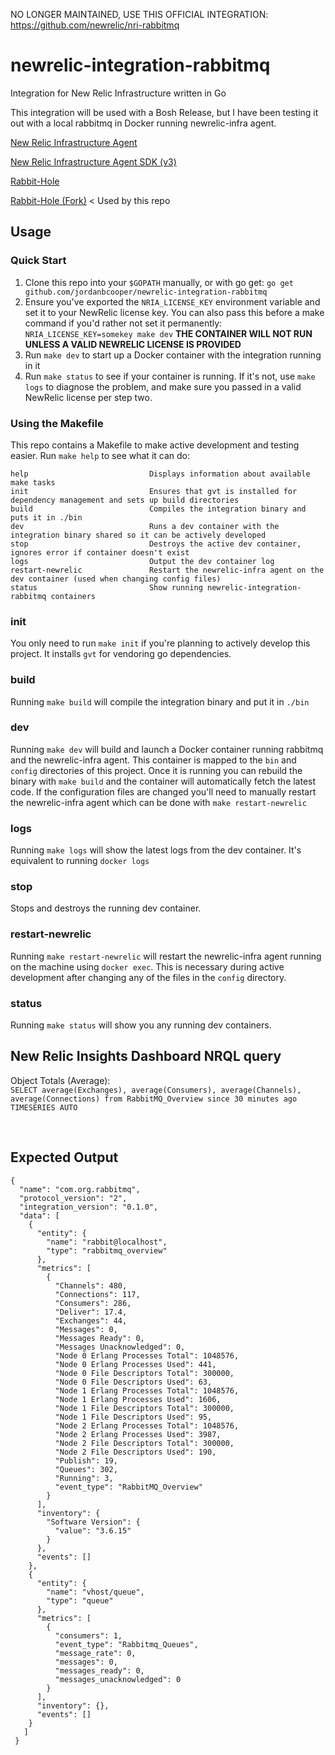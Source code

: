 NO LONGER MAINTAINED, USE THIS OFFICIAL INTEGRATION: https://github.com/newrelic/nri-rabbitmq

# newrelic-integration-rabbitmq
Integration for New Relic Infrastructure written in Go

This integration will be used with a Bosh Release, but I have been testing it out with a local rabbitmq in Docker running newrelic-infra agent.

[New Relic Infrastructure Agent](https://docs.newrelic.com/docs/infrastructure/new-relic-infrastructure/installation/install-infrastructure-linux)

[New Relic Infrastructure Agent SDK (v3)](https://github.com/newrelic/infra-integrations-sdk)

[Rabbit-Hole](https://github.com/michaelklishin/rabbit-hole) 

[Rabbit-Hole (Fork)](https://github.com/jordanbcooper/rabbit-hole)
< Used by this repo

## Usage

### Quick Start
1. Clone this repo into your `$GOPATH` manually, or with go get: `go get github.com/jordanbcooper/newrelic-integration-rabbitmq`
1. Ensure you've exported the `NRIA_LICENSE_KEY` environment variable and set it to your NewRelic license key. You can also pass this before a make command if you'd rather not set it permanently: `NRIA_LICENSE_KEY=somekey make dev` **THE CONTAINER WILL NOT RUN UNLESS A VALID NEWRELIC LICENSE IS PROVIDED**
1. Run `make dev` to start up a Docker container with the integration running in it
1. Run `make status` to see if your container is running. If it's not, use `make logs` to diagnose the problem, and make sure you passed in a valid NewRelic license per step two.

### Using the Makefile
This repo contains a Makefile to make active development and testing easier. Run `make help` to see what it can do:

```
help                           Displays information about available make tasks
init                           Ensures that gvt is installed for dependency management and sets up build directories
build                          Compiles the integration binary and puts it in ./bin
dev                            Runs a dev container with the integration binary shared so it can be actively developed
stop                           Destroys the active dev container, ignores error if container doesn't exist
logs                           Output the dev container log
restart-newrelic               Restart the newrelic-infra agent on the dev container (used when changing config files)
status                         Show running newrelic-integration-rabbitmq containers
```

### init
You only need to run `make init` if you're planning to actively develop this project.  It installs `gvt` for vendoring 
go dependencies.

### build
Running `make build` will compile the integration binary and put it in `./bin`

### dev
Running `make dev` will build and launch a Docker container running rabbitmq and the newrelic-infra agent. This container
is mapped to the `bin` and `config` directories of this project. Once it is running you can rebuild the binary with
`make build` and the container will automatically fetch the latest code. If the configuration files are changed you'll
need to manually restart the newrelic-infra agent which can be done with `make restart-newrelic`

### logs
Running `make logs` will show the latest logs from the dev container. It's equivalent to running `docker logs`

### stop
Stops and destroys the running dev container.

### restart-newrelic
Running `make restart-newrelic` will restart the newrelic-infra agent running on the machine using `docker exec`. This is
necessary during active development after changing any of the files in the `config` directory.

### status
Running `make status` will show you any running dev containers.

## New Relic Insights Dashboard NRQL query
Object Totals (Average):
<br>
```SELECT average(Exchanges), average(Consumers), average(Channels), average(Connections) from RabbitMQ_Overview since 30 minutes ago TIMESERIES AUTO```

<br>

## Expected Output
```
{
  "name": "com.org.rabbitmq",
  "protocol_version": "2",
  "integration_version": "0.1.0",
  "data": [
    {
      "entity": {
        "name": "rabbit@localhost",
        "type": "rabbitmq_overview"
      },
      "metrics": [
        {
          "Channels": 480,
          "Connections": 117,
          "Consumers": 286,
          "Deliver": 17.4,
          "Exchanges": 44,
          "Messages": 0,
          "Messages Ready": 0,
          "Messages Unacknowledged": 0,
          "Node 0 Erlang Processes Total": 1048576,
          "Node 0 Erlang Processes Used": 441,
          "Node 0 File Descriptors Total": 300000,
          "Node 0 File Descriptors Used": 63,
          "Node 1 Erlang Processes Total": 1048576,
          "Node 1 Erlang Processes Used": 1606,
          "Node 1 File Descriptors Total": 300000,
          "Node 1 File Descriptors Used": 95,
          "Node 2 Erlang Processes Total": 1048576,
          "Node 2 Erlang Processes Used": 3987,
          "Node 2 File Descriptors Total": 300000,
          "Node 2 File Descriptors Used": 190,
          "Publish": 19,
          "Queues": 302,
          "Running": 3,
          "event_type": "RabbitMQ_Overview"
        }
      ],
      "inventory": {
        "Software Version": {
          "value": "3.6.15"
        }
      },
      "events": []
    },
    {
      "entity": {
        "name": "vhost/queue",
        "type": "queue"
      },
      "metrics": [
        {
          "consumers": 1,
          "event_type": "Rabbitmq_Queues",
          "message_rate": 0,
          "messages": 0,
          "messages_ready": 0,
          "messages_unacknowledged": 0
        }
      ],
      "inventory": {},
      "events": []
    }
   ]
 }
```
